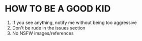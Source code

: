 # HOW TO BE A GOOD KID

1. If you see anything, notify me without being too aggressive
2. Don't be rude in the issues section
3. No NSFW images/references
